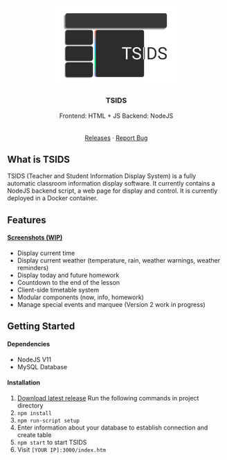 <p align="center">
  <a href="https://github.com/othneildrew/Best-README-Template">
    <img src="assets/Icon.png" alt="Logo" width="300">
  </a>
  <h3 align="center">TSIDS</h3>
  <p align="center">
    Frontend: HTML + JS   Backend: NodeJS
    <br />
    <br />
    <br />
    <a href="https://github.com/MisterCommand/TSIDS/releases">Releases</a>
    ·
    <a href="https://github.com/MisterCommand/TSIDS/issues">Report Bug</a>
  </p>
</p>

## What is TSIDS
TSIDS (Teacher and Student Information Display System) is a fully automatic classroom information display software. It currently contains a NodeJS backend script, a web page for display and control. It is currently deployed in a Docker container.

## Features
#### [Screenshots (WIP)](https://github.com/MisterCommand/TSIDS/wiki/Screenshots "Screenshots")
- Display current time
- Display current weather (temperature, rain, weather warnings, weather reminders)
- Display today and future homework
- Countdown to the end of the lesson
- Client-side timetable system
- Modular components (now, info, homework)
- Manage special events and marquee (Version 2 work in progress)

## Getting Started
#### Dependencies
- NodeJS V11
- MySQL Database

#### Installation
1. [Download latest release](https://github.com/MisterCommand/TSIDS/releases "Download latest release")
Run the following commands in project directory
2. `npm install`
3. `npm run-script setup`
4. Enter information about your database to establish connection and create table
5. `npm start` to start TSIDS
6. Visit `[YOUR IP]:3000/index.htm`

